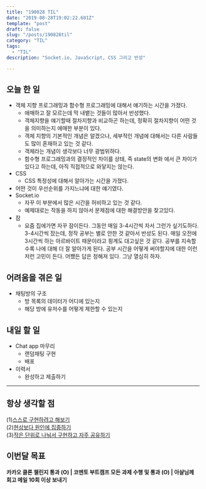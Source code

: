 ```yaml
---
title: "190828 TIL"
date: "2019-08-28T19:02:22.681Z"
template: "post"
draft: false
slug: "/posts/190828til"
category: "TIL"
tags:
  - "TIL"
description: "Socket.io, JavaScript, CSS 그리고 반성"

---
```


## 오늘 한 일

- 객체 지향 프로그래밍과 함수형 프로그래밍에 대해서 얘기하는 시간을 가졌다.
  - 애매하고 잘 모르는데 막 내뱉는 것들이 많아서 반성했다.
  - 객체지향을 얘기할때 절차지향과 비교하곤 하는데, 정확히 절차지향이 어떤 것을 의미하는지 애매한 부분이 있다. 
  - 객체 지향의 기본적인 개념은 알겠으나, 세부적인 개념에 대해서는 다른 사람들도 많이 혼재하고 있는 것 같다. 
  - 객체라는 개념이 생각보다 너무 광범위하다.
  - 함수형 프로그래밍과의 결정적인 차이를 상태, 즉 state의 변화 에서 큰 차이가 있다고 하는데, 아직 직접적으로 와닿지는 않는다.
- CSS
  - CSS 특정성에 대해서 알아가는 시간을 가졌다.
- 어떤 것이 우선순위를 가지느냐에 대한 얘기였다.
- Socket.io
  - 자꾸 이 부분에서 많은 시간을 허비하고 있는 것 같다.
  - 예제대로는 작동을 하지 않아서 문제점에 대한 해결방안을 찾고있다.
- 잠
  - 요즘 집에가면 자꾸 잠이든다. 그동안 매일 3-4시간씩 자서 그런가 싶기도하다. 3-4시간씩 잤는데, 정작 공부는 별로 안한 것 같아서 반성도 된다. 매일 오전에 3시간씩 하는 아르바이트 때문이라고 핑계도 대고싶은 것 같다. 공부를 지속할수록 나에 대해 더 잘 알아가게 된다. 공부 시간을 어떻게 써야할지에 대한 이런저런 고민이 든다. 어쨌든 답은 정해져 있다. 그냥 열심히 하자.

## 어려움을 겪은 일

- 채팅방의 구조
  - 방 목록의 데이터가 어디에 있는지
  - 해당 방에 유저수를 어떻게 제한할 수 있는지

## 내일 할 일

- Chat app 마무리
  - 랜덤채팅 구현
  - 배포
- 이력서
  - 완성하고 제출하기

------



## 항상 생각할 점

(1)<u>스스로 구현하려고 해보기</u> <br>(2)<u>현상보다 원인에 집중하기</u> <br>(3)<u>작은 단위로 나눠서 구현하고 자주 공유하기</u>



## 이번달 목표

**카카오 클론 챌린지 통과 (O) | 코멘토 부트캠프 모든 과제 수행 및 통과 (O) | 아샬님께 회고 메일 10회 이상 보내기**

